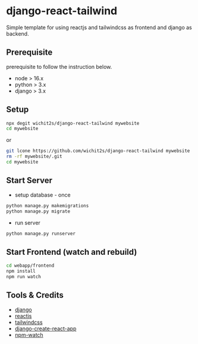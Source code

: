 # django-react-tailwind

Simple template for using reactjs and tailwindcss as frontend and django as backend.


## Prerequisite

prerequisite to follow the instruction below.

* node > 16.x
* python > 3.x 
* django > 3.x 

## Setup

```sh
npx degit wichit2s/django-react-tailwind mywebsite
cd mywebsite
```

or 

```sh
git lcone https://github.com/wichit2s/django-react-tailwind mywebsite
rm -rf mywebsite/.git
cd mywebsite
```

## Start Server

* setup database - once

```sh
python manage.py makemigrations
python manage.py migrate
```

* run server

```sh
python manage.py runserver
```

## Start Frontend (watch and rebuild)

```sh
cd webapp/frontend
npm install
npm run watch
```

## Tools & Credits

* [django](https://www.djangoproject.com/)
* [reactjs](https://reactjs.org/)
* [tailwindcss](https://tailwindcss.com/)
* [django-create-react-app](https://github.com/aamirbhat/django-create-react-app/)
* [npm-watch](https://github.com/M-Zuber/npm-watch/)


